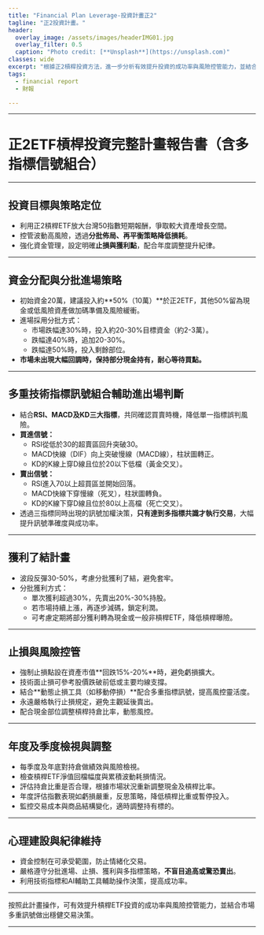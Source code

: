 ```yaml
---
title: "Financial Plan Leverage-投資計畫正2"
tagline: "正2投資計畫。"
header:
  overlay_image: /assets/images/headerIMG01.jpg
  overlay_filter: 0.5
  caption: "Photo credit: [**Unsplash**](https://unsplash.com)"
classes: wide
excerpt: "根據正2槓桿投資方法，進一步分析有效提升投資的成功率與風險控管能力，並結合市場多重訊號做出穩健交易決策。"
tags:
  - financial report
  - 財報

---
```


***

# 正2ETF槓桿投資完整計畫報告書（含多指標信號組合）


***

## 投資目標與策略定位

- 利用正2槓桿ETF放大台灣50指數短期報酬，爭取較大資產增長空間。
- 控管波動高風險，透過**分批佈局、再平衡策略降低損耗**。
- 強化資金管理，設定明確**止損與獲利點**，配合年度調整提升紀律。

***

## 資金分配與分批進場策略

- 初始資金20萬，建議投入約**50%（10萬）**於正2ETF，其他50%留為現金或低風險資產做加碼準備及風險緩衝。
- 進場採用分批方式：
    - 市場跌幅達30%時，投入約20-30%目標資金（約2-3萬）。
    - 跌幅達40%時，追加20-30%。
    - 跌幅達50%時，投入剩餘部位。
- **市場未出現大幅回調時，保持部分現金持有，耐心等待買點。**

***

## 多重技術指標訊號組合輔助進出場判斷

- 結合**RSI、MACD及KD三大指標**，共同確認買賣時機，降低單一指標誤判風險。
- **買進信號：**
    - RSI從低於30的超賣區回升突破30。
    - MACD快線（DIF）向上突破慢線（MACD線），柱狀圖轉正。
    - KD的K線上穿D線且位於20以下低檔（黃金交叉）。
- **賣出信號：**
    - RSI進入70以上超買區並開始回落。
    - MACD快線下穿慢線（死叉），柱狀圖轉負。
    - KD的K線下穿D線且位於80以上高檔（死亡交叉）。
- 透過三指標同時出現的訊號加權決策，**只有達到多指標共識才執行交易**，大幅提升訊號準確度與成功率。

***

## 獲利了結計畫

- 波段反彈30-50%，考慮分批獲利了結，避免套牢。
- 分批獲利方式：
    - 單次獲利超過30%，先賣出20%-30%持股。
    - 若市場持續上漲，再逐步減碼，鎖定利潤。
    - 可考慮定期將部分獲利轉為現金或一般非槓桿ETF，降低槓桿曝險。

***

## 止損與風險控管

- 強制止損點設在資產市值**回跌15%-20%**時，避免虧損擴大。
- 技術面止損可參考股價跌破前低或主要均線支撐。
- 結合**動態止損工具（如移動停損）**配合多重指標訊號，提高風控靈活度。
- 永遠嚴格執行止損規定，避免主觀延後賣出。
- 配合現金部位調整槓桿持倉比率，動態風控。

***

## 年度及季度檢視與調整

- 每季度及年底對持倉做績效與風險檢視。
- 檢查槓桿ETF淨值回檔幅度與累積波動耗損情況。
- 評估持倉比重是否合理，根據市場狀況重新調整現金及槓桿比率。
- 年度評估指數表現如虧損嚴重，反思策略，降低槓桿比重或暫停投入。
- 監控交易成本與商品結構變化，適時調整持有標的。

***

## 心理建設與紀律維持

- 資金控制在可承受範圍，防止情緒化交易。
- 嚴格遵守分批進場、止損、獲利與多指標策略，**不盲目追高或驚恐賣出**。
- 利用技術指標和AI輔助工具輔助操作決策，提高成功率。

***

按照此計畫操作，可有效提升槓桿ETF投資的成功率與風險控管能力，並結合市場多重訊號做出穩健交易決策。

***
